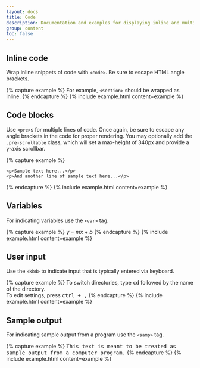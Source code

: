 ```yaml
---
layout: docs
title: Code
description: Documentation and examples for displaying inline and multiline blocks of code with Bootstrap.
group: content
toc: false
---
```


## Inline code

Wrap inline snippets of code with `<code>`. Be sure to escape HTML angle brackets.

{% capture example %}
For example, <code>&lt;section&gt;</code> should be wrapped as inline.
{% endcapture %}
{% include example.html content=example %}

## Code blocks

Use `<pre>`s for multiple lines of code. Once again, be sure to escape any angle brackets in the code for proper rendering. You may optionally add the `.pre-scrollable` class, which will set a max-height of 340px and provide a y-axis scrollbar.

{% capture example %}
<pre><code>&lt;p&gt;Sample text here...&lt;/p&gt;
&lt;p&gt;And another line of sample text here...&lt;/p&gt;
</code></pre>
{% endcapture %}
{% include example.html content=example %}

## Variables

For indicating variables use the `<var>` tag.

{% capture example %}
<var>y</var> = <var>m</var><var>x</var> + <var>b</var>
{% endcapture %}
{% include example.html content=example %}

## User input

Use the `<kbd>` to indicate input that is typically entered via keyboard.

{% capture example %}
To switch directories, type <kbd>cd</kbd> followed by the name of the directory.<br>
To edit settings, press <kbd><kbd>ctrl</kbd> + <kbd>,</kbd></kbd>
{% endcapture %}
{% include example.html content=example %}

## Sample output

For indicating sample output from a program use the `<samp>` tag.

{% capture example %}
<samp>This text is meant to be treated as sample output from a computer program.</samp>
{% endcapture %}
{% include example.html content=example %}
